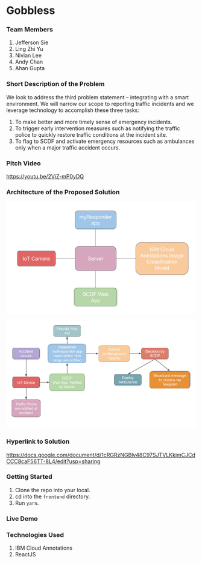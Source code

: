 # Gobbless
### Team Members
1. Jefferson Sie
2. Ling Zhi Yu
3. Nivian Lee
4. Andy Chan
5. Ahan Gupta

### Short Description of the Problem
We look to address the third problem statement – integrating with a smart environment. We will narrow our scope to reporting traffic incidents and we leverage technology to accomplish these three tasks: 
1. To make better and more timely sense of emergency incidents. 
2. To trigger early intervention measures such as notifying the traffic police to quickly restore traffic conditions at the incident site. 
3. To flag to SCDF and activate emergency resources such as ambulances only when a major traffic accident occurs. 

### Pitch Video
https://youtu.be/2ViZ-mP0yDQ

### Architecture of the Proposed Solution
![alt text](https://github.com/nivianlee/GobblessFrontend/blob/master/frontend/src/images/Architecture.png "Architecture")

![alt text](https://github.com/nivianlee/GobblessFrontend/blob/master/frontend/src/images/Solution%20Workflow.png "Solution Workflow")

### Hyperlink to Solution
https://docs.google.com/document/d/1cRGRzNGBly48C97SJTVLKkjmCJCdCCC8caF56TT-8L4/edit?usp=sharing

### Getting Started
1. Clone the repo into your local.
2. cd into the `frontend` directory.
3. Run `yarn`.

### Live Demo

### Technologies Used
1. IBM Cloud Annotations
2. ReactJS
